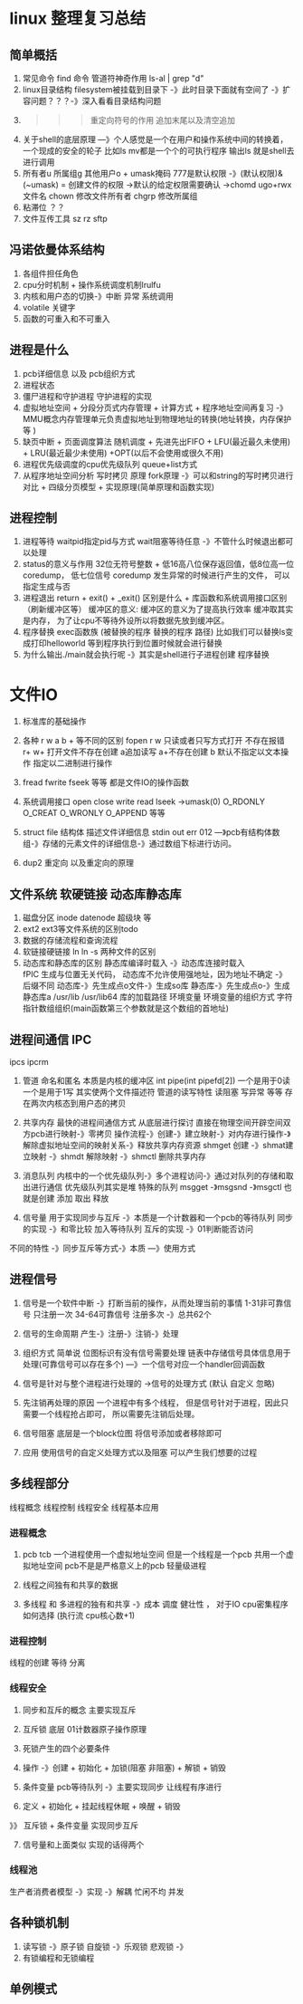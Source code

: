 # linux 整理复习总结

## 简单概括

1. 常见命令
find 命令  管道符神奇作用 ls-al | grep "d"
2. linux目录结构 filesystem被挂载到目录下 -》此时目录下面就有空间了 -》扩容问题？？？-》深入看看目录结构问题
3. >> > 重定向符号的作用 追加末尾以及清空追加
4. 关于shell的底层原理 —》个人感觉是一个在用户和操作系统中间的转换着，一个现成的安全的轮子 比如ls mv都是一个个的可执行程序  输出ls 就是shell去进行调用
5. 所有者u 所属组g 其他用户o + umask掩码 777是默认权限 -》(默认权限)&(~umask) = 创建文件的权限 ->默认的给定权限需要确认 ->chomd ugo+rwx 文件名  chown 修改文件所有者 chgrp 修改所属组
6. 粘滞位 ？？
7. 文件互传工具 sz rz sftp


## 冯诺依曼体系结构
1. 各组件担任角色
2. cpu分时机制 + 操作系统调度机制lrulfu
3. 内核和用户态的切换-》中断 异常 系统调用
4. volatile 关键字
5. 函数的可重入和不可重入


## 进程是什么
1. pcb详细信息 以及 pcb组织方式
2. 进程状态 
3. 僵尸进程和守护进程 守护进程的实现
4. 虚拟地址空间 + 分段分页式内存管理 + 计算方式 + 程序地址空间再复习 -》MMU概念内存管理单元负责虚拟地址到物理地址的转换(地址转换，内存保护等 )
5. 缺页中断 + 页面调度算法 随机调度 + 先进先出FIFO + LFU(最近最久未使用) + LRU(最近最少未使用) +OPT(以后不会使用或很久不用)
6. 进程优先级调度的cpu优先级队列 queue+list方式
7. 从程序地址空间分析 写时拷贝 原理 fork原理 -》可以和string的写时拷贝进行对比 + 四级分页模型 + 实现原理(简单原理和函数实现) 

## 进程控制 
1. 进程等待 waitpid指定pid与方式  wait阻塞等待任意 -》不管什么时候退出都可以处理
2. status的意义与作用
  32位无符号整数 + 低16高八位保存返回值，低8位高一位coredump， 低七位信号
  coredump 发生异常的时候进行产生的文件， 可以指定生成与否
3. 进程退出 return + exit() + _exit() 区别是什么 + 库函数和系统调用接口区别 （刷新缓冲区等）
  缓冲区的意义: 缓冲区的意义为了提高执行效率 缓冲取其实是内存， 为了让cpu不等待外设所以将数据先放到缓冲区。
4. 程序替换 exec函数族 (被替换的程序 替换的程序 路径) 比如我们可以替换ls变成打印helloworld 等到程序执行到位置时候就会进行替换
5. 为什么输出./main就会执行呢 -》其实是shell进行子进程创建 程序替换

# 文件IO 
1. 标准库的基础操作 
2. 各种 r w a b + 等不同的区别 fopen
  r w 只读或者只写方式打开 不存在报错  r+ w+ 打开文件不存在创建
  a追加读写 a+不存在创建
  b 默认不指定以文本操作 指定以二进制进行操作
3. fread fwrite fseek 等等 都是文件IO的操作函数

4. 系统调用接口 open close write read lseek ->umask(0) O_RDONLY O_CREAT O_WRONLY O_APPEND 等等

5. struct file 结构体 描述文件详细信息 stdin out err 012  —》pcb有结构体数组-》存储的元素文件的详细信息-》通过数组下标进行访问。

6. dup2 重定向 以及重定向的原理

## 文件系统 软硬链接 动态库静态库
1. 磁盘分区 inode datenode 超级块 等
2. ext2 ext3等文件系统的区别todo
3. 数据的存储流程和查询流程
4. 软链接硬链接 ln  ln -s  两种文件的区别
5. 动态库和静态库的区别  静态库编译时载入 -》动态库连接时载入  
  fPIC 生成与位置无关代码， 动态库不允许使用强地址，因为地址不确定 -》后缀不同
  动态库-》先生成点o文件-》生成so库
  静态库-》先生成点o-》生成静态库a
  /usr/lib  /usr/lib64 库的加载路径
  环境变量 环境变量的组织方式 字符指针数组组织(main函数第三个参数就是这个数组的首地址)

## 进程间通信 IPC
ipcs ipcrm
1. 管道 命名和匿名
  本质是内核的缓冲区
  int pipe(int pipefd[2]) 一个是用于0读一个是用于1写 其实使两个文件描述符
  管道的读写特性 读阻塞 写异常 等等
  存在两次内核态到用户态的拷贝
2. 共享内存 
  最快的进程间通信方式 从底层进行探讨 直接在物理空间开辟空间双方pcb进行映射-》零拷贝
  操作流程-》创建-》建立映射-》对内存进行操作-》解除虚拟地址空间的映射关系-》释放共享内存资源
  shmget 创建 -》shmat建立映射 -》shmdt 解除映射 -》shmctl 删除共享内存
3. 消息队列
  内核中的一个优先级队列-》多个进程访问-》通过对队列的存储和取出进行通信
  优先级队列其实是堆 特殊的队列
  msgget -》msgsnd -》msgctl  也就是创建 添加 取出 释放

4. 信号量
  用于实现同步与互斥 -》本质是一个计数器和一个pcb的等待队列
  同步的实现 -》和零比较 加入等待队列
  互斥的实现 -》01判断能否访问

不同的特性 -》同步互斥等方式-》本质 —》使用方式

## 进程信号
1. 信号是一个软件中断 -》打断当前的操作，从而处理当前的事情
1-31非可靠信号 只注册一次 34-64可靠信号 注册多次 -》总共62个
2. 信号的生命周期 
  产生-》注册-》注销-》处理
3. 组织方式 简单说 位图标识有没有信号需要处理 链表中存储信号具体信息用于处理(可靠信号可以存在多个) —》一个信号对应一个handler回调函数

4. 信号是针对与整个进程进行处理的 ->信号的处理方式 (默认  自定义 忽略)

5. 先注销再处理的原因   一个进程中有多个线程， 但是信号针对于进程，因此只需要一个线程抢占即可， 所以需要先注销后处理。

6. 信号阻塞 底层是一个block位图 将信号添加或者移除即可

7. 应用 使用信号的自定义处理方式以及阻塞 可以产生我们想要的过程

## 多线程部分 
线程概念 线程控制 线程安全 线程基本应用 
### 进程概念
1. pcb tcb 一个进程使用一个虚拟地址空间 但是一个线程是一个pcb 共用一个虚拟地址空间 pcb不是是严格意义上的pcb
轻量级进程 

2. 线程之间独有和共享的数据

3. 多线程 和 多进程的独有和共享 -》成本 调度 健壮性 ，
对于IO cpu密集程序如何选择 (执行流 cpu核心数+1)
### 进程控制
线程的创建 等待 分离 
### 线程安全
1. 同步和互斥的概念 主要实现互斥
2. 互斥锁 底层 01计数器原子操作原理
3. 死锁产生的四个必要条件
4. 操作 -》创建 + 初始化 + 加锁(阻塞 非阻塞) + 解锁 + 销毁

5. 条件变量 pcb等待队列  -》主要实现同步 让线程有序进行
6. 定义 + 初始化 + 挂起线程休眠 + 唤醒 + 销毁 

》》 互斥锁 + 条件变量 实现同步互斥

7. 信号量和上面类似 实现的话得两个 

### 线程池 

生产者消费者模型 -》实现  -》解耦 忙闲不均 并发

## 各种锁机制
1. 读写锁 -》原子锁 自旋锁 -》乐观锁 悲观锁 -》
2. 有锁编程和无锁编程

## 单例模式
